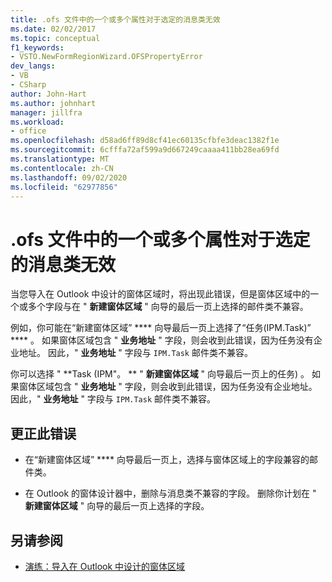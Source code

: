 ```yaml
---
title: .ofs 文件中的一个或多个属性对于选定的消息类无效
ms.date: 02/02/2017
ms.topic: conceptual
f1_keywords:
- VSTO.NewFormRegionWizard.OFSPropertyError
dev_langs:
- VB
- CSharp
author: John-Hart
ms.author: johnhart
manager: jillfra
ms.workload:
- office
ms.openlocfilehash: d58ad6ff89d8cf41ec60135cfbfe3deac1382f1e
ms.sourcegitcommit: 6cfffa72af599a9d667249caaaa411bb28ea69fd
ms.translationtype: MT
ms.contentlocale: zh-CN
ms.lasthandoff: 09/02/2020
ms.locfileid: "62977856"
---
```

# <a name="one-or-more-properties-in-the-ofs-file-are-not-valid-for-the-message-class-selected"></a>.ofs 文件中的一个或多个属性对于选定的消息类无效
  当您导入在 Outlook 中设计的窗体区域时，将出现此错误，但是窗体区域中的一个或多个字段与在 " **新建窗体区域** " 向导的最后一页上选择的邮件类不兼容。

例如，你可能在“新建窗体区域” **** 向导最后一页上选择了“任务(IPM.Task)” **** 。 如果窗体区域包含 " **业务地址** " 字段，则会收到此错误，因为任务没有企业地址。 因此，" **业务地址** " 字段与 `IPM.Task` 邮件类不兼容。

 你可以选择 " **Task (IPM"。 ** " **新建窗体区域** " 向导最后一页上的任务) 。 如果窗体区域包含 " **业务地址** " 字段，则会收到此错误，因为任务没有企业地址。 因此，" **业务地址** " 字段与 `IPM.Task` 邮件类不兼容。

## <a name="to-correct-this-error"></a>更正此错误

- 在“新建窗体区域” **** 向导最后一页上，选择与窗体区域上的字段兼容的邮件类。

- 在 Outlook 的窗体设计器中，删除与消息类不兼容的字段。 删除你计划在 " **新建窗体区域** " 向导的最后一页上选择的字段。

## <a name="see-also"></a>另请参阅
- [演练：导入在 Outlook 中设计的窗体区域](../vsto/walkthrough-importing-a-form-region-that-is-designed-in-outlook.md)
